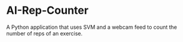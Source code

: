 # AI-Rep-Counter
A Python application that uses SVM and a webcam feed to count the number of reps of an exercise.
